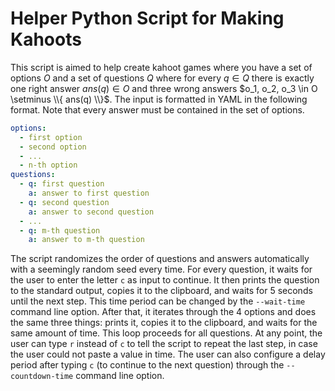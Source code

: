 # Helper Python Script for Making Kahoots

This script is aimed to help create kahoot games where you have a set of options $O$ and a set of questions $Q$ where for every $q \in Q$ there is exactly one right answer $ans(q) \in O$ and three wrong answers $o_1, o_2, o_3 \in O \setminus \\{ ans(q) \\}$. The input is formatted in YAML in the following format. Note that every answer must be contained in the set of options.

```yaml
options:
  - first option
  - second option
  - ...
  - n-th option
questions:
  - q: first question
    a: answer to first question
  - q: second question
    a: answer to second question
  - ...
  - q: m-th question
    a: answer to m-th question
```

The script randomizes the order of questions and answers automatically with a seemingly random seed every time. For every question, it waits for the user to enter the letter `c` as input to continue. It then prints the question to the standard output, copies it to the clipboard, and waits for 5 seconds until the next step. This time period can be changed by the `--wait-time` command line option. After that, it iterates through the 4 options and does the same three things: prints it, copies it to the clipboard, and waits for the same amount of time. This loop proceeds for all questions. At any point, the user can type `r` instead of  `c` to tell the script to repeat the last step, in case the user could not paste a value in time. The user can also configure a delay period after typing `c` (to continue to the next question) through the ``--countdown-time`` command line option.
